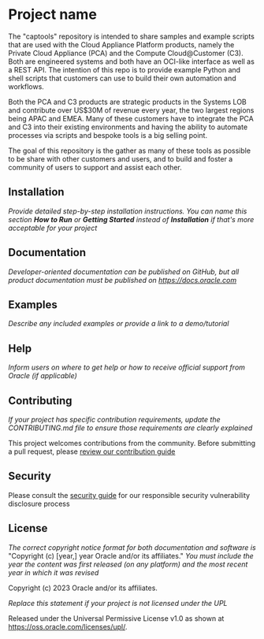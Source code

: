 
# Project name

The "captools" repository is intended to share samples and example scripts that are used with the Cloud Appliance Platform products, namely the Private Cloud Appliance (PCA) and the Compute Cloud@Customer (C3). Both are engineered systems and both have an OCI-like interface as well as a REST API. The intention of this repo is to provide example Python and shell scripts that customers can use to build their own automation and workflows.

Both the PCA and C3 products are strategic products in the Systems LOB and contribute over US$30M of revenue every year, the two largest regions being APAC and EMEA. Many of these customers have to integrate the PCA and C3 into their existing environments and having the ability to automate processes via scripts and bespoke tools is a big selling point.

The goal of this repository is the gather as many of these tools as possible to be share with other customers and users, and to build and foster a community of users to support and assist each other.

## Installation

*Provide detailed step-by-step installation instructions. You can name this section **How to Run** or **Getting Started** instead of **Installation** if that's more acceptable for your project*

## Documentation

*Developer-oriented documentation can be published on GitHub, but all product documentation must be published on <https://docs.oracle.com>*

## Examples

*Describe any included examples or provide a link to a demo/tutorial*

## Help

*Inform users on where to get help or how to receive official support from Oracle (if applicable)*

## Contributing

*If your project has specific contribution requirements, update the CONTRIBUTING.md file to ensure those requirements are clearly explained*

This project welcomes contributions from the community. Before submitting a pull request, please [review our contribution guide](./CONTRIBUTING.md)

## Security

Please consult the [security guide](./SECURITY.md) for our responsible security vulnerability disclosure process

## License

*The correct copyright notice format for both documentation and software is*
    "Copyright (c) [year,] year Oracle and/or its affiliates."
*You must include the year the content was first released (on any platform) and the most recent year in which it was revised*

Copyright (c) 2023 Oracle and/or its affiliates.

*Replace this statement if your project is not licensed under the UPL*

Released under the Universal Permissive License v1.0 as shown at
<https://oss.oracle.com/licenses/upl/>.

